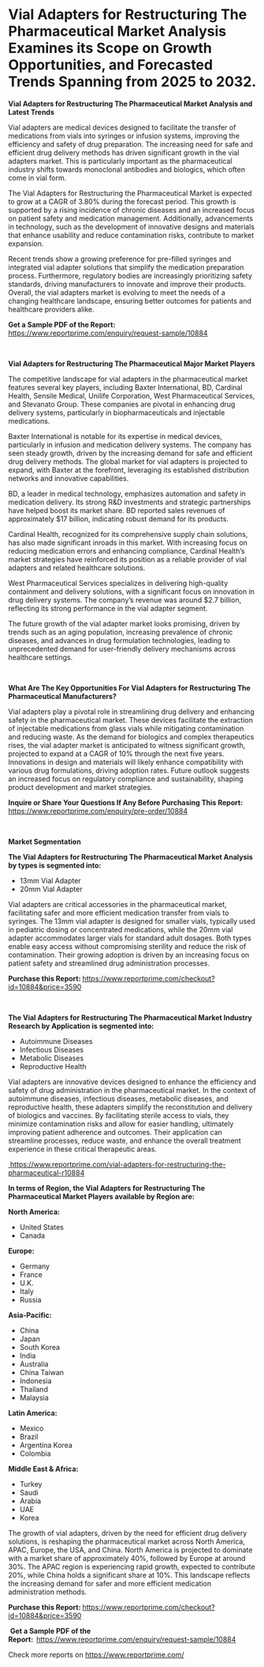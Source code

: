 <p><h1>Vial Adapters for Restructuring The Pharmaceutical Market Analysis Examines its Scope on Growth Opportunities, and Forecasted Trends Spanning from 2025 to 2032.</h1></p><p><strong>Vial Adapters for Restructuring The Pharmaceutical Market Analysis and Latest Trends</strong></p>
<p><p>Vial adapters are medical devices designed to facilitate the transfer of medications from vials into syringes or infusion systems, improving the efficiency and safety of drug preparation. The increasing need for safe and efficient drug delivery methods has driven significant growth in the vial adapters market. This is particularly important as the pharmaceutical industry shifts towards monoclonal antibodies and biologics, which often come in vial form.</p><p>The Vial Adapters for Restructuring the Pharmaceutical Market is expected to grow at a CAGR of 3.80% during the forecast period. This growth is supported by a rising incidence of chronic diseases and an increased focus on patient safety and medication management. Additionally, advancements in technology, such as the development of innovative designs and materials that enhance usability and reduce contamination risks, contribute to market expansion.</p><p>Recent trends show a growing preference for pre-filled syringes and integrated vial adapter solutions that simplify the medication preparation process. Furthermore, regulatory bodies are increasingly prioritizing safety standards, driving manufacturers to innovate and improve their products. Overall, the vial adapters market is evolving to meet the needs of a changing healthcare landscape, ensuring better outcomes for patients and healthcare providers alike.</p></p>
<p><strong>Get a Sample PDF of the Report:&nbsp;</strong> <a href="https://www.reportprime.com/enquiry/request-sample/10884?utm_campaign=2215&utm_medium=2&utm_source=Github&utm_content=ia&utm_term=20032025&utm_id=vial-adapters-for-restructuring-the-pharmaceutical">https://www.reportprime.com/enquiry/request-sample/10884</a></p>
<p>&nbsp;</p>
<p><strong>Vial Adapters for Restructuring The Pharmaceutical Major Market Players</strong></p>
<p><p>The competitive landscape for vial adapters in the pharmaceutical market features several key players, including Baxter International, BD, Cardinal Health, Sensile Medical, Unilife Corporation, West Pharmaceutical Services, and Stevanato Group. These companies are pivotal in enhancing drug delivery systems, particularly in biopharmaceuticals and injectable medications.</p><p>Baxter International is notable for its expertise in medical devices, particularly in infusion and medication delivery systems. The company has seen steady growth, driven by the increasing demand for safe and efficient drug delivery methods. The global market for vial adapters is projected to expand, with Baxter at the forefront, leveraging its established distribution networks and innovative capabilities.</p><p>BD, a leader in medical technology, emphasizes automation and safety in medication delivery. Its strong R&D investments and strategic partnerships have helped boost its market share. BD reported sales revenues of approximately $17 billion, indicating robust demand for its products.</p><p>Cardinal Health, recognized for its comprehensive supply chain solutions, has also made significant inroads in this market. With increasing focus on reducing medication errors and enhancing compliance, Cardinal Health’s market strategies have reinforced its position as a reliable provider of vial adapters and related healthcare solutions.</p><p>West Pharmaceutical Services specializes in delivering high-quality containment and delivery solutions, with a significant focus on innovation in drug delivery systems. The company’s revenue was around $2.7 billion, reflecting its strong performance in the vial adapter segment.</p><p>The future growth of the vial adapter market looks promising, driven by trends such as an aging population, increasing prevalence of chronic diseases, and advances in drug formulation technologies, leading to unprecedented demand for user-friendly delivery mechanisms across healthcare settings.</p></p>
<p>&nbsp;</p>
<p><strong>What Are The Key Opportunities For Vial Adapters for Restructuring The Pharmaceutical Manufacturers?</strong></p>
<p><p>Vial adapters play a pivotal role in streamlining drug delivery and enhancing safety in the pharmaceutical market. These devices facilitate the extraction of injectable medications from glass vials while mitigating contamination and reducing waste. As the demand for biologics and complex therapeutics rises, the vial adapter market is anticipated to witness significant growth, projected to expand at a CAGR of 10% through the next five years. Innovations in design and materials will likely enhance compatibility with various drug formulations, driving adoption rates. Future outlook suggests an increased focus on regulatory compliance and sustainability, shaping product development and market strategies.</p></p>
<p><strong>Inquire or Share Your Questions If Any Before Purchasing This Report:</strong> <a href="https://www.reportprime.com/enquiry/pre-order/10884?utm_campaign=2215&utm_medium=2&utm_source=Github&utm_content=ia&utm_term=20032025&utm_id=vial-adapters-for-restructuring-the-pharmaceutical">https://www.reportprime.com/enquiry/pre-order/10884</a></p>
<p>&nbsp;</p>
<p><strong>Market Segmentation</strong></p>
<p><strong>The Vial Adapters for Restructuring The Pharmaceutical Market Analysis by types is segmented into:</strong></p>
<p><ul><li>13mm Vial Adapter</li><li>20mm Vial Adapter</li></ul></p>
<p><p>Vial adapters are critical accessories in the pharmaceutical market, facilitating safer and more efficient medication transfer from vials to syringes. The 13mm vial adapter is designed for smaller vials, typically used in pediatric dosing or concentrated medications, while the 20mm vial adapter accommodates larger vials for standard adult dosages. Both types enable easy access without compromising sterility and reduce the risk of contamination. Their growing adoption is driven by an increasing focus on patient safety and streamlined drug administration processes.</p></p>
<p><strong>Purchase this Report:&nbsp;</strong><a href="https://www.reportprime.com/checkout?id=10884&price=3590&utm_campaign=2215&utm_medium=2&utm_source=Github&utm_content=ia&utm_term=20032025&utm_id=vial-adapters-for-restructuring-the-pharmaceutical">https://www.reportprime.com/checkout?id=10884&price=3590</a></p>
<p>&nbsp;</p>
<p><strong>The Vial Adapters for Restructuring The Pharmaceutical Market Industry Research by Application is segmented into:</strong></p>
<p><ul><li>Autoimmune Diseases</li><li>Infectious Diseases</li><li>Metabolic Diseases</li><li>Reproductive Health</li></ul></p>
<p><p>Vial adapters are innovative devices designed to enhance the efficiency and safety of drug administration in the pharmaceutical market. In the context of autoimmune diseases, infectious diseases, metabolic diseases, and reproductive health, these adapters simplify the reconstitution and delivery of biologics and vaccines. By facilitating sterile access to vials, they minimize contamination risks and allow for easier handling, ultimately improving patient adherence and outcomes. Their application can streamline processes, reduce waste, and enhance the overall treatment experience in these critical therapeutic areas.</p></p>
<p><a href="https://www.reportprime.com/vial-adapters-for-restructuring-the-pharmaceutical-r10884?utm_campaign=2215&utm_medium=2&utm_source=Github&utm_content=ia&utm_term=20032025&utm_id=vial-adapters-for-restructuring-the-pharmaceutical">&nbsp;https://www.reportprime.com/vial-adapters-for-restructuring-the-pharmaceutical-r10884</a></p>
<p><strong>In terms of Region, the Vial Adapters for Restructuring The Pharmaceutical Market Players available by Region are:</strong></p>
<p>
    <p> <strong> North America: </strong>
        <ul>
            <li>United States</li>
            <li>Canada</li>
        </ul>
        </p> 
    <p> <strong> Europe: </strong>
        <ul>
            <li>Germany</li>
            <li>France</li>
            <li>U.K.</li>
            <li>Italy</li>
            <li>Russia</li>
        </ul>
        </p> 
    <p> <strong> Asia-Pacific: </strong>
        <ul>
            <li>China</li>
            <li>Japan</li>
            <li>South Korea</li>
            <li>India</li>
            <li>Australia</li>
            <li>China Taiwan</li>
            <li>Indonesia</li>
            <li>Thailand</li>
            <li>Malaysia</li>
        </ul>
        </p> 
    <p> <strong> Latin America: </strong>
        <ul>
            <li>Mexico</li>
            <li>Brazil</li>
            <li>Argentina Korea</li>
            <li>Colombia</li>
        </ul>
        </p> 
    <p> <strong> Middle East & Africa: </strong>
        <ul>
            <li>Turkey</li>
            <li>Saudi</li>
            <li>Arabia</li>
            <li>UAE</li>
            <li>Korea</li>
        </ul>
    </p>
    </p>
<p><p>The growth of vial adapters, driven by the need for efficient drug delivery solutions, is reshaping the pharmaceutical market across North America, APAC, Europe, the USA, and China. North America is projected to dominate with a market share of approximately 40%, followed by Europe at around 30%. The APAC region is experiencing rapid growth, expected to contribute 20%, while China holds a significant share at 10%. This landscape reflects the increasing demand for safer and more efficient medication administration methods.</p></p>
<p><strong>Purchase this Report: </strong><a href="https://www.reportprime.com/checkout?id=10884&price=3590&utm_campaign=2215&utm_medium=2&utm_source=Github&utm_content=ia&utm_term=20032025&utm_id=vial-adapters-for-restructuring-the-pharmaceutical">https://www.reportprime.com/checkout?id=10884&price=3590</a></p>
<p>&nbsp;<strong>Get a Sample PDF of the Report:&nbsp;&nbsp;</strong><a href="https://www.reportprime.com/enquiry/request-sample/10884?utm_campaign=2215&utm_medium=2&utm_source=Github&utm_content=ia&utm_term=20032025&utm_id=vial-adapters-for-restructuring-the-pharmaceutical">https://www.reportprime.com/enquiry/request-sample/10884</a></p>
<p><strong></strong></p>
<p>Check more reports on <a href="https://www.reportprime.com/?utm_campaign=2215&utm_medium=2&utm_source=Github&utm_content=ia&utm_term=20032025&utm_id=vial-adapters-for-restructuring-the-pharmaceutical">https://www.reportprime.com/</a></p>
